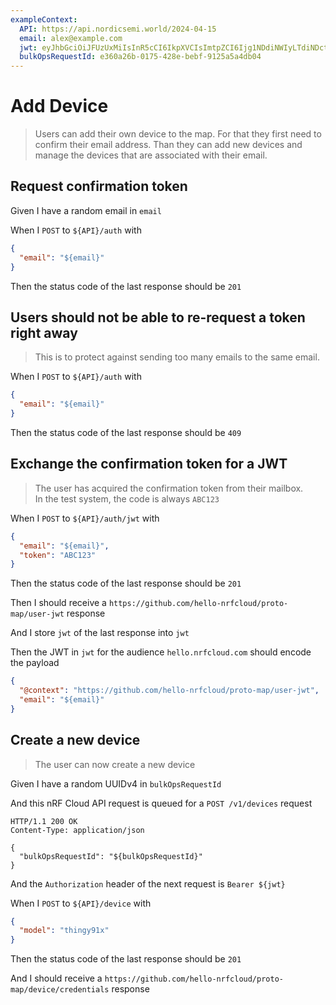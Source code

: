 ```yaml
---
exampleContext:
  API: https://api.nordicsemi.world/2024-04-15
  email: alex@example.com
  jwt: eyJhbGciOiJFUzUxMiIsInR5cCI6IkpXVCIsImtpZCI6Ijg1NDdiNWIyLTdiNDctNDFlNC1iZjJkLTdjZGZmNDhiM2VhNCJ9.eyJAY29udGV4dCI6Imh0dHBzOi8vZ2l0aHViLmNvbS9oZWxsby1ucmZjbG91ZC9wcm90by1tYXAvdXNlci1qd3QiLCJlbWFpbCI6ImVkYjJiZDM3QGV4YW1wbGUuY29tIiwiaWF0IjoxNzIyODcxNTYyLCJleHAiOjE3MjI5NTc5NjIsImF1ZCI6ImhlbGxvLm5yZmNsb3VkLmNvbSJ9.ALiHjxR7HIjuYQBvPVh5-GMs-2f-pMGs_FTz-x0HGzQ4amLASeUGEZ7X_y-_mgZpYu8VKGm6be0LtIIx9DgYBff1ASfmQH327rub0a2-DjXW-JUJQn_6t6H6_JhvPZ9jWBSzy3Tbpp9NmTUNmHgEwzyoctnmgp0oo26VEwc4r6YGQWkZ
  bulkOpsRequestId: e360a26b-0175-428e-bebf-9125a5a4db04
---
```


# Add Device

> Users can add their own device to the map. For that they first need to confirm
> their email address. Than they can add new devices and manage the devices that
> are associated with their email.

## Request confirmation token

Given I have a random email in `email`

When I `POST` to `${API}/auth` with

```json
{
  "email": "${email}"
}
```

Then the status code of the last response should be `201`

## Users should not be able to re-request a token right away

> This is to protect against sending too many emails to the same email.

When I `POST` to `${API}/auth` with

```json
{
  "email": "${email}"
}
```

Then the status code of the last response should be `409`

## Exchange the confirmation token for a JWT

> The user has acquired the confirmation token from their mailbox.  
> In the test system, the code is always `ABC123`

When I `POST` to `${API}/auth/jwt` with

```json
{
  "email": "${email}",
  "token": "ABC123"
}
```

Then the status code of the last response should be `201`

Then I should receive a `https://github.com/hello-nrfcloud/proto-map/user-jwt`
response

And I store `jwt` of the last response into `jwt`

Then the JWT in `jwt` for the audience `hello.nrfcloud.com` should encode the
payload

```json
{
  "@context": "https://github.com/hello-nrfcloud/proto-map/user-jwt",
  "email": "${email}"
}
```

## Create a new device

> The user can now create a new device

Given I have a random UUIDv4 in `bulkOpsRequestId`

And this nRF Cloud API request is queued for a `POST /v1/devices` request

```
HTTP/1.1 200 OK
Content-Type: application/json

{
  "bulkOpsRequestId": "${bulkOpsRequestId}"
}
```

And the `Authorization` header of the next request is `Bearer ${jwt}`

When I `POST` to `${API}/device` with

```json
{
  "model": "thingy91x"
}
```

Then the status code of the last response should be `201`

And I should receive a
`https://github.com/hello-nrfcloud/proto-map/device/credentials` response

